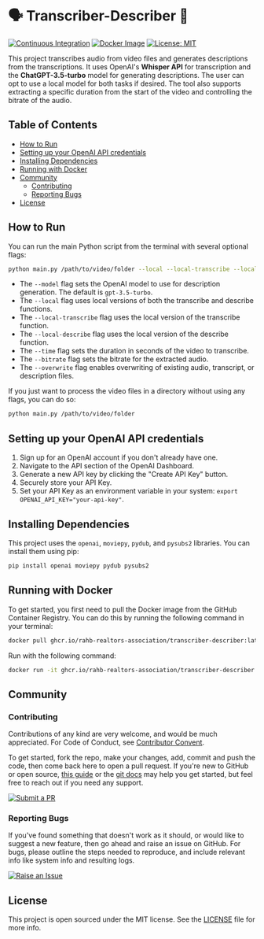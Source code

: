 # 🗣 Transcriber-Describer 📝

[![Continuous Integration](https://github.com/RAHB-REALTORS-Association/transcriber-describer/actions/workflows/python-app.yml/badge.svg)](https://github.com/RAHB-REALTORS-Association/transcriber-describer/actions/workflows/python-app.yml)
[![Docker Image](https://github.com/RAHB-REALTORS-Association/transcriber-describer/actions/workflows/docker-image.yml/badge.svg)](https://github.com/RAHB-REALTORS-Association/transcriber-describer/actions/workflows/docker-image.yml)
[![License: MIT](https://img.shields.io/badge/License-MIT-yellow.svg)](https://opensource.org/licenses/MIT)

This project transcribes audio from video files and generates descriptions from the transcriptions. It uses OpenAI's **Whisper API** for transcription and the **ChatGPT-3.5-turbo** model for generating descriptions. The user can opt to use a local model for both tasks if desired. The tool also supports extracting a specific duration from the start of the video and controlling the bitrate of the audio.

## Table of Contents
- [How to Run](#how-to-run)
- [Setting up your OpenAI API credentials](#setting-up-your-openai-api-credentials)
- [Installing Dependencies](#installing-dependencies)
- [Running with Docker](#running-with-docker)
- [Community](#community)
  - [Contributing](#contributing)
  - [Reporting Bugs](#reporting-bugs)
- [License](#license)

## How to Run

You can run the main Python script from the terminal with several optional flags:

```bash
python main.py /path/to/video/folder --local --local-transcribe --local-describe --time <seconds> --bitrate <bitrate> --overwrite
```

- The `--model` flag sets the OpenAI model to use for description generation. The default is `gpt-3.5-turbo`.
- The `--local` flag uses local versions of both the transcribe and describe functions.
- The `--local-transcribe` flag uses the local version of the transcribe function.
- The `--local-describe` flag uses the local version of the describe function.
- The `--time` flag sets the duration in seconds of the video to transcribe.
- The `--bitrate` flag sets the bitrate for the extracted audio.
- The `--overwrite` flag enables overwriting of existing audio, transcript, or description files.

If you just want to process the video files in a directory without using any flags, you can do so:

```bash
python main.py /path/to/video/folder
```

## Setting up your OpenAI API credentials

1. Sign up for an OpenAI account if you don't already have one.
2. Navigate to the API section of the OpenAI Dashboard.
3. Generate a new API key by clicking the "Create API Key" button.
4. Securely store your API Key.
5. Set your API Key as an environment variable in your system: `export OPENAI_API_KEY="your-api-key"`.

## Installing Dependencies

This project uses the `openai`, `moviepy`, `pydub`, and `pysubs2` libraries. You can install them using pip:

```bash
pip install openai moviepy pydub pysubs2
```

## Running with Docker

To get started, you first need to pull the Docker image from the GitHub Container Registry. You can do this by running the following command in your terminal:

```sh
docker pull ghcr.io/rahb-realtors-association/transcriber-describer:latest
```

Run with the following command:

```sh
docker run -it ghcr.io/rahb-realtors-association/transcriber-describer:latest <flags>
```

## Community

### Contributing

Contributions of any kind are very welcome, and would be much appreciated. For Code of Conduct, see [Contributor Convent](https://www.contributor-covenant.org/version/2/1/code_of_conduct/).

To get started, fork the repo, make your changes, add, commit and push the code, then come back here to open a pull request. If you're new to GitHub or open source, [this guide](https://www.freecodecamp.org/news/how-to-make-your-first-pull-request-on-github-3#let-s-make-our-first-pull-request-) or the [git docs](https://docs.github.com/en/pull-requests/collaborating-with-pull-requests/proposing-changes-to-your-work-with-pull-requests/creating-a-pull-request) may help you get started, but feel free to reach out if you need any support.

[![Submit a
PR](https://img.shields.io/badge/Submit_a_PR-GitHub-%23060606?style=for-the-badge&logo=github&logoColor=fff)](https://github.com/RAHB-REALTORS-Association/transcriber-describer/compare)

### Reporting Bugs

If you've found something that doesn't work as it should, or would like to suggest a new feature, then go ahead and raise an issue on GitHub. For bugs, please outline the steps needed to reproduce, and include relevant info like system info and resulting logs.

[![Raise an
Issue](https://img.shields.io/badge/Raise_an_Issue-GitHub-%23060606?style=for-the-badge&logo=github&logoColor=fff)](https://github.com/RAHB-REALTORS-Association/transcriber-describer/issues/new/choose)

## License
This project is open sourced under the MIT license. See the [LICENSE](LICENSE) file for more info.
